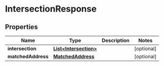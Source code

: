 
# IntersectionResponse

## Properties
Name | Type | Description | Notes
------------ | ------------- | ------------- | -------------
**intersection** | [**List&lt;Intersection&gt;**](Intersection.md) |  |  [optional]
**matchedAddress** | [**MatchedAddress**](MatchedAddress.md) |  |  [optional]



